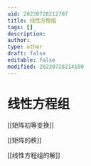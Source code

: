 ```yaml
---
uid: 20230728212707
title: 线性方程组
tags: []
description: 
author: 
type: other
draft: false
editable: false
modified: 20230728214100
---
```


# 线性方程组

[[矩阵初等变换]]

[[矩阵的秩]]

[[线性方程组的解]]
